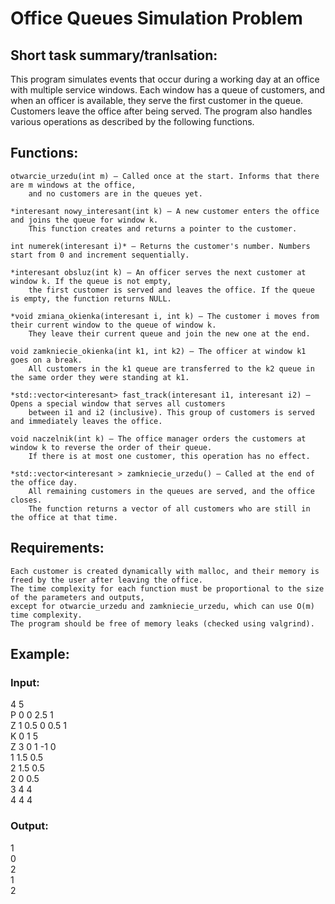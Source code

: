 # Office Queues Simulation Problem
## Short task summary/tranlsation:  
This program simulates events that occur during a working day at an office with multiple service windows. Each window has a queue of customers, and when an officer is available, they serve the first customer in the queue. Customers leave the office after being served. The program also handles various operations as described by the following functions.
## Functions:

    otwarcie_urzedu(int m) – Called once at the start. Informs that there are m windows at the office,  
        and no customers are in the queues yet.

    *interesant nowy_interesant(int k) – A new customer enters the office and joins the queue for window k.  
        This function creates and returns a pointer to the customer.

    int numerek(interesant i)* – Returns the customer's number. Numbers start from 0 and increment sequentially.

    *interesant obsluz(int k) – An officer serves the next customer at window k. If the queue is not empty,  
        the first customer is served and leaves the office. If the queue is empty, the function returns NULL.

    *void zmiana_okienka(interesant i, int k) – The customer i moves from their current window to the queue of window k.
        They leave their current queue and join the new one at the end.

    void zamkniecie_okienka(int k1, int k2) – The officer at window k1 goes on a break.  
        All customers in the k1 queue are transferred to the k2 queue in the same order they were standing at k1.

    *std::vector<interesant> fast_track(interesant i1, interesant i2) – Opens a special window that serves all customers  
        between i1 and i2 (inclusive). This group of customers is served and immediately leaves the office.

    void naczelnik(int k) – The office manager orders the customers at window k to reverse the order of their queue.  
        If there is at most one customer, this operation has no effect.

    *std::vector<interesant > zamkniecie_urzedu() – Called at the end of the office day.  
        All remaining customers in the queues are served, and the office closes.  
        The function returns a vector of all customers who are still in the office at that time.

## Requirements:

    Each customer is created dynamically with malloc, and their memory is freed by the user after leaving the office.
    The time complexity for each function must be proportional to the size of the parameters and outputs,  
    except for otwarcie_urzedu and zamkniecie_urzedu, which can use O(m) time complexity.
    The program should be free of memory leaks (checked using valgrind).

## Example:

### Input:

4 5  
P 0 0 2.5 1  
Z 1 0.5 0 0.5 1  
K 0 1 5  
Z 3 0 1 -1 0  
1 1.5 0.5  
2 1.5 0.5  
2 0 0.5  
3 4 4  
4 4 4  

### Output:

1  
0  
2  
1  
2  
